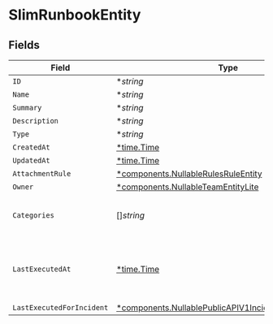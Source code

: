 # SlimRunbookEntity


## Fields

| Field                                                                                                                           | Type                                                                                                                            | Required                                                                                                                        | Description                                                                                                                     |
| ------------------------------------------------------------------------------------------------------------------------------- | ------------------------------------------------------------------------------------------------------------------------------- | ------------------------------------------------------------------------------------------------------------------------------- | ------------------------------------------------------------------------------------------------------------------------------- |
| `ID`                                                                                                                            | **string*                                                                                                                       | :heavy_minus_sign:                                                                                                              | N/A                                                                                                                             |
| `Name`                                                                                                                          | **string*                                                                                                                       | :heavy_minus_sign:                                                                                                              | N/A                                                                                                                             |
| `Summary`                                                                                                                       | **string*                                                                                                                       | :heavy_minus_sign:                                                                                                              | N/A                                                                                                                             |
| `Description`                                                                                                                   | **string*                                                                                                                       | :heavy_minus_sign:                                                                                                              | N/A                                                                                                                             |
| `Type`                                                                                                                          | **string*                                                                                                                       | :heavy_minus_sign:                                                                                                              | N/A                                                                                                                             |
| `CreatedAt`                                                                                                                     | [*time.Time](https://pkg.go.dev/time#Time)                                                                                      | :heavy_minus_sign:                                                                                                              | N/A                                                                                                                             |
| `UpdatedAt`                                                                                                                     | [*time.Time](https://pkg.go.dev/time#Time)                                                                                      | :heavy_minus_sign:                                                                                                              | N/A                                                                                                                             |
| `AttachmentRule`                                                                                                                | [*components.NullableRulesRuleEntity](../../models/components/nullablerulesruleentity.md)                                       | :heavy_minus_sign:                                                                                                              | N/A                                                                                                                             |
| `Owner`                                                                                                                         | [*components.NullableTeamEntityLite](../../models/components/nullableteamentitylite.md)                                         | :heavy_minus_sign:                                                                                                              | N/A                                                                                                                             |
| `Categories`                                                                                                                    | []*string*                                                                                                                      | :heavy_minus_sign:                                                                                                              | categories the runbook applies to                                                                                               |
| `LastExecutedAt`                                                                                                                | [*time.Time](https://pkg.go.dev/time#Time)                                                                                      | :heavy_minus_sign:                                                                                                              | The timestamp when this runbook was last executed                                                                               |
| `LastExecutedForIncident`                                                                                                       | [*components.NullablePublicAPIV1IncidentsSuccinctEntity](../../models/components/nullablepublicapiv1incidentssuccinctentity.md) | :heavy_minus_sign:                                                                                                              | N/A                                                                                                                             |